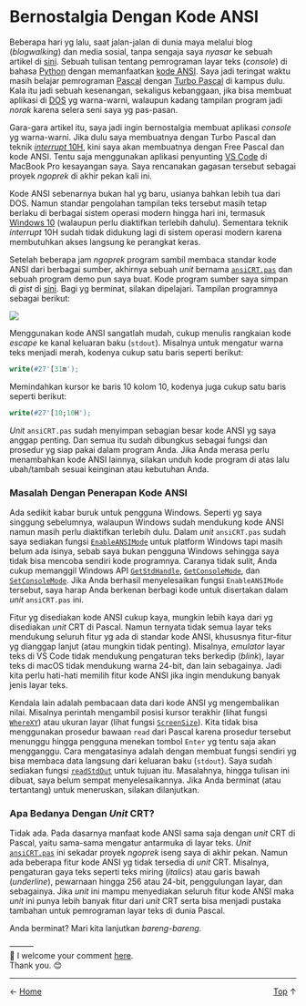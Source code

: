 # Bernostalgia Dengan Kode ANSI

Beberapa hari yg lalu, saat jalan-jalan di dunia maya melalui blog (*blogwalking*) dan media sosial, tanpa sengaja saya *nyasar* ke sebuah artikel di [sini][1]. Sebuah tulisan tentang pemrograman layar teks (*console*) di bahasa [Python][2] dengan memanfaatkan [kode ANSI][3]. Saya jadi teringat waktu masih belajar pemrograman [Pascal][4] dengan [Turbo Pascal][5] di kampus dulu. Kala itu jadi sebuah kesenangan, sekaligus kebanggaan, jika bisa membuat aplikasi di [DOS][6] yg warna-warni, walaupun kadang tampilan program jadi *norak* karena selera seni saya yg pas-pasan.

Gara-gara artikel itu, saya jadi ingin bernostalgia membuat aplikasi *console* yg warna-warni. Jika dulu saya membuatnya dengan Turbo Pascal dan teknik [*interrupt* 10H][7], kini saya akan membuatnya dengan Free Pascal dan kode ANSI. Tentu saja menggunakan aplikasi penyunting [VS Code][8] di MacBook Pro kesayangan saya. Saya rencanakan gagasan tersebut sebagai proyek *ngoprek* di akhir pekan kali ini.

Kode ANSI sebenarnya bukan hal yg baru, usianya bahkan lebih tua dari DOS. Namun standar pengolahan tampilan teks tersebut masih tetap berlaku di berbagai sistem operasi modern hingga hari ini, termasuk [Windows 10][9] (walaupun perlu diaktifkan terlebih dahulu). Sementara teknik *interrupt* 10H sudah tidak didukung lagi di sistem operasi modern karena membutuhkan akses langsung ke perangkat keras.

Setelah beberapa jam *ngoprek* program sambil membaca standar kode ANSI dari berbagai sumber, akhirnya sebuah *unit* bernama [`ansiCRT.pas`][18] dan sebuah program demo pun saya buat. Kode program sumber saya simpan di *gist* di [sini][10]. Bagi yg berminat, silakan dipelajari. Tampilan programnya sebagai berikut:

![](https://gist.github.com/pakLebah/c5e2bbd0b93c863b2122660111db68d1/raw/e693b93fc283efc8bd382f0abb017c5ce5ca65f2/ansicrt_demo.png)

Menggunakan kode ANSI sangatlah mudah, cukup menulis rangkaian kode *escape* ke kanal keluaran baku (`stdout`). Misalnya untuk mengatur warna teks menjadi merah, kodenya cukup satu baris seperti berikut:

```pascal
write(#27'[31m');
```

Memindahkan kursor ke baris 10 kolom 10, kodenya juga cukup satu baris seperti berikut:

```pascal
write(#27'[10;10H');
```

*Unit* `ansiCRT.pas` sudah menyimpan sebagian besar kode ANSI yg saya anggap penting. Dan semua itu sudah dibungkus sebagai fungsi dan prosedur yg siap pakai dalam program Anda. Jika Anda merasa perlu menambahkan kode ANSI lainnya, silakan unduh kode program di atas lalu ubah/tambah sesuai keinginan atau kebutuhan Anda.

### Masalah Dengan Penerapan Kode ANSI

Ada sedikit kabar buruk untuk pengguna Windows. Seperti yg saya singgung sebelumnya, walaupun Windows sudah mendukung kode ANSI namun masih perlu diaktifkan terlebih dulu. Dalam *unit* `ansiCRT.pas` sudah saya sediakan fungsi [`EnableANSIMode`][14] untuk platform Windows tapi masih belum ada isinya, sebab saya bukan pengguna Windows sehingga saya tidak bisa mencoba sendiri kode programnya. Caranya tidak sulit, Anda cukup memanggil Windows API [`GetStdHandle`][11], [`GetConsoleMode`][12], dan [`SetConsoleMode`][13]. Jika Anda berhasil menyelesaikan fungsi `EnableANSIMode` tersebut, saya harap Anda berkenan berbagi kode untuk disertakan dalam *unit* `ansiCRT.pas` ini.

Fitur yg disediakan kode ANSI cukup kaya, mungkin lebih kaya dari yg disediakan *unit* CRT di Pascal. Namun ternyata tidak semua layar teks mendukung seluruh fitur yg ada di standar kode ANSI, khususnya fitur-fitur yg dianggap lanjut (atau mungkin tidak penting). Misalnya, *emulator* layar teks di VS Code tidak mendukung pengaturan teks berkedip (*blink*), layar teks di macOS tidak mendukung warna 24-bit, dan lain sebagainya. Jadi kita perlu hati-hati memilih fitur kode ANSI jika ingin mendukung banyak jenis layar teks.

Kendala lain adalah pembacaan data dari kode ANSI yg mengembalikan nilai. Misalnya perintah mengambil posisi kursor terakhir (lihat fungsi [`WhereXY`][15]) atau ukuran layar (lihat fungsi [`ScreenSize`][16]). Kita tidak bisa menggunakan prosedur bawaan `read` dari Pascal karena prosedur tersebut menunggu hingga pengguna menekan tombol `Enter` yg tentu saja akan mengganggu. Cara mengatasinya adalah dengan membuat fungsi sendiri yg bisa membaca data langsung dari keluaran baku (`stdout`). Saya sudah sediakan fungsi [`readStdOut`][17] untuk tujuan itu. Masalahnya, hingga tulisan ini dibuat, saya belum sempat menyelesaikannya. Jika Anda berminat (atau tertantang) untuk meneruskan, silakan dilanjutkan.

### Apa Bedanya Dengan *Unit* CRT?

Tidak ada. Pada dasarnya manfaat kode ANSI sama saja dengan *unit* CRT di Pascal, yaitu sama-sama mengatur antarmuka di layar teks. *Unit* [`ansiCRT.pas`][18] ini sekadar proyek *ngoprek* iseng saya di akhir pekan. Namun ada beberapa fitur kode ANSI yg tidak tersedia di *unit* CRT. Misalnya, pengaturan gaya teks seperti teks miring (*italics*) atau garis bawah (*underline*), pewarnaan hingga 256 atau 24-bit, penggulungan layar, dan sebagainya. Jika *unit* ini mampu menyediakan seluruh fitur kode ANSI maka *unit* ini punya lebih banyak fitur dari *unit* CRT serta bisa menjadi pustaka tambahan untuk pemrograman layar teks di dunia Pascal.

Anda berminat? Mari kita lanjutkan *bareng-bareng*. 

———  
💬 I welcome your comment [here](https://github.com/pakLebah/paklebah.github.io/issues/5).  
Thank you. 😊

---
<span style="float: left">← [Home](index.md)</span> <span style="float: right">[Top](#top) ↑</span>

[1]: http://www.lihaoyi.com/post/BuildyourownCommandLinewithANSIescapecodes.html
[2]: https://www.python.org
[3]: https://en.wikipedia.org/wiki/ANSI_escape_code
[4]: https://www.freepascal.org
[5]: https://pak.lebah.web.id/tp_no.html
[6]: https://en.wikipedia.org/wiki/DOS
[7]: https://en.wikipedia.org/wiki/INT_10H
[8]: https://paklebah.github.io/fpc-dan-vscode.html
[9]: https://docs.microsoft.com/en-us/windows/console/console-virtual-terminal-sequences
[10]: https://gist.github.com/pakLebah/c5e2bbd0b93c863b2122660111db68d1
[11]: https://docs.microsoft.com/en-us/windows/console/getstdhandle
[12]: https://docs.microsoft.com/en-us/windows/console/getconsolemode
[13]: https://docs.microsoft.com/en-us/windows/console/setconsolemode
[14]: https://gist.github.com/pakLebah/c5e2bbd0b93c863b2122660111db68d1#file-ansicrt-pas-L184
[15]: https://gist.github.com/pakLebah/c5e2bbd0b93c863b2122660111db68d1#file-ansicrt-pas-L295
[16]: https://gist.github.com/pakLebah/c5e2bbd0b93c863b2122660111db68d1#file-ansicrt-pas-L314
[17]: https://gist.github.com/pakLebah/c5e2bbd0b93c863b2122660111db68d1#file-ansicrt-pas-L208
[18]: https://gist.github.com/pakLebah/c5e2bbd0b93c863b2122660111db68d1#file-ansicrt-pas
